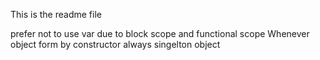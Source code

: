 This is the readme file

prefer not to use var due to block scope and functional scope
Whenever object form by constructor always singelton object